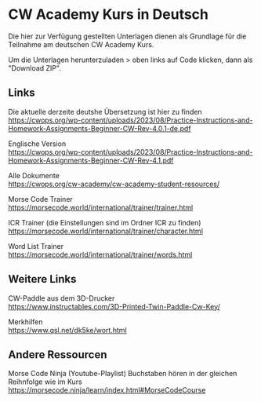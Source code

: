 # CW Academy Kurs in Deutsch

Die hier zur Verfügung gestellten Unterlagen dienen als Grundlage für die Teilnahme am deutschen CW Academy Kurs.

Um die Unterlagen herunterzuladen > oben links auf Code klicken, dann als "Download ZIP".

## Links

Die aktuelle derzeite deutshe Übersetzung ist hier zu finden  
https://cwops.org/wp-content/uploads/2023/08/Practice-Instructions-and-Homework-Assignments-Beginner-CW-Rev-4.0.1-de.pdf

Englische Version  
https://cwops.org/wp-content/uploads/2023/08/Practice-Instructions-and-Homework-Assignments-Beginner-CW-Rev-4.1.pdf

Alle Dokumente  
https://cwops.org/cw-academy/cw-academy-student-resources/

Morse Code Trainer  
https://morsecode.world/international/trainer/trainer.html

ICR Trainer (die Einstellungen sind im Ordner ICR zu finden)  
https://morsecode.world/international/trainer/character.html

Word List Trainer  
https://morsecode.world/international/trainer/words.html

## Weitere Links

CW-Paddle aus dem 3D-Drucker  
https://www.instructables.com/3D-Printed-Twin-Paddle-Cw-Key/

Merkhilfen  
https://www.qsl.net/dk5ke/wort.html

## Andere Ressourcen

Morse Code Ninja (Youtube-Playlist) Buchstaben hören in der gleichen Reihnfolge wie im Kurs  
https://morsecode.ninja/learn/index.html#MorseCodeCourse
